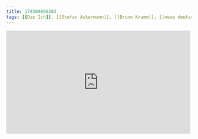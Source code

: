 ```yaml
---
title: 178309806383
tags: [[Das Ich]], [[Stefan Ackermann]], [[Bruno Kramm]], [[neue deutsche todeskunst]]
---
```

<iframe allow="accelerometer; autoplay; clipboard-write; encrypted-media; gyroscope; picture-in-picture" allowfullscreen="" frameborder="0" height="281" id="youtube_iframe" src="https://www.youtube.com/embed/7F5AOcj7rsU?feature=oembed&amp;enablejsapi=1&amp;origin=https://safe.txmblr.com&amp;wmode=opaque" width="500"></iframe>